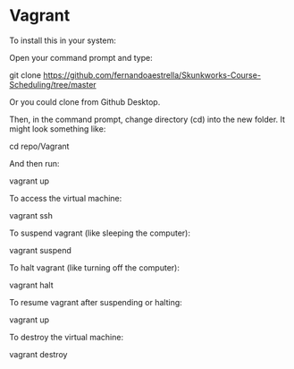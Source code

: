 # Vagrant
To install this in your system:

Open your command prompt and type:

git clone https://github.com/fernandoaestrella/Skunkworks-Course-Scheduling/tree/master

Or you could clone from Github Desktop.

Then, in the command prompt, change directory (cd) into the new folder. It might look something like:

cd repo/Vagrant

And then run:

vagrant up

To access the virtual machine:

vagrant ssh

To suspend vagrant (like sleeping the computer):

vagrant suspend

To halt vagrant (like turning off the computer):

vagrant halt

To resume vagrant after suspending or halting:

vagrant up

To destroy the virtual machine:

vagrant destroy